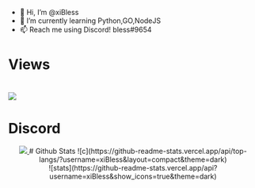 - 👋 Hi, I’m @xiBless
- 🌱 I’m currently learning Python,GO,NodeJS
- 📫 Reach me using Discord! bless#9654

# Views
# ![](https://komarev.com/ghpvc/?username=xiBless&color=green)
# Discord
<p align="center">
  <a href="https://github.com/@xiBless">
    <img src="https://discord.c99.nl/widget/theme-3/802582787205890078.png"/>
     </a>
# Github Stats
![c](https://github-readme-stats.vercel.app/api/top-langs/?username=xiBless&layout=compact&theme=dark) 
</br>
![stats](https://github-readme-stats.vercel.app/api?username=xiBless&show_icons=true&theme=dark)
